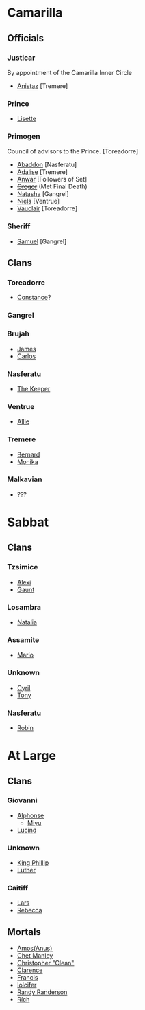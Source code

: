 <!-- TITLE: NPCs -->

# Camarilla
## Officials
### Justicar
By appointment of the Camarilla Inner Circle
* [Anistaz](/home/vtm/npc/anistaz) [Tremere]
### Prince
*  [Lisette](/home/vtm/npc/lisette)
### Primogen
Council of advisors to the Prince. [Toreadorre]

* [Abaddon](/home/vtm/npc/abaddon) [Nasferatu]
* [Adalise](/home/vtm/npc/adalise) [Tremere]
* [Anwar](/home/vtm/npc/anwar) [Followers of Set]
* ~~[Gregor](/home/vtm/npc/gregor)~~ (Met Final Death)
* [Natasha](/home/vtm/npc/natasha) [Gangrel]
* [Niels](/home/vtm/npc/niels) [Ventrue]
* [Vauclair](/home/vtm/npc/vauclair) [Toreadorre]
### Sheriff
* [Samuel](/home/vtm/npc/samuel) [Gangrel]
## Clans
### Toreadorre
* [Constance](/home/vtm/npc/constance)?
### Gangrel
### Brujah
* [James](/home/vtm/npc/james)
* [Carlos](/home/vtm/npc/carlos)
### Nasferatu
* [The Keeper](/home/vtm/npc/thekeeper)
### Ventrue
* [Allie](/home/vtm/npc/allie)
### Tremere
* [Bernard](/home/vtm/npc/bernard)
* [Monika](/home/vtm/npc/monika)
### Malkavian
* ???

# Sabbat
## Clans
### Tzsimice
* [Alexi](/home/vtm/npc/alexi)
* [Gaunt](/home/vtm/npc/gaunt)
### Losambra
* [Natalia](/home/vtm/npc/natalia)
### Assamite
* [Mario](/home/vtm/npc/mario)
### Unknown
* [Cyril](/home/vtm/npc/cyril)
* [Tony](/home/vtm/npc/tony)
### Nasferatu
* [Robin](/home/vtm/npc/robin)

# At Large
## Clans
### Giovanni
* [Alphonse](/home/vtm/npc/alphonse)
	* [Miyu](/home/vtm/npc/miyu)
* [Lucind](/home/vtm/npc/lucind)
### Unknown
* [King Phillip](/home/vtm/npc/kingphillip)
* [Luther](/home/vtm/npc/luther)
### Caitiff
* [Lars](/home/vtm/npc/lars)
* [Rebecca](/home/vtm/npc/rebecca)
## Mortals
* [Amos(Anus)](/home/vtm/npc/anus)
* [Chet Manley](/home/vtm/npc/chet)
* [Christopher "Clean"](/home/vtm/npc/christopherclean)
* [Clarence](/home/vtm/npc/clarence)
* [Francis](/home/vtm/npc/francis)
* [lolcifer](/home/vtm/npc/lolcifer)
* [Randy Randerson](/home/vtm/npc/randy)
* [Rích](/home/vtm/npc/rich)
